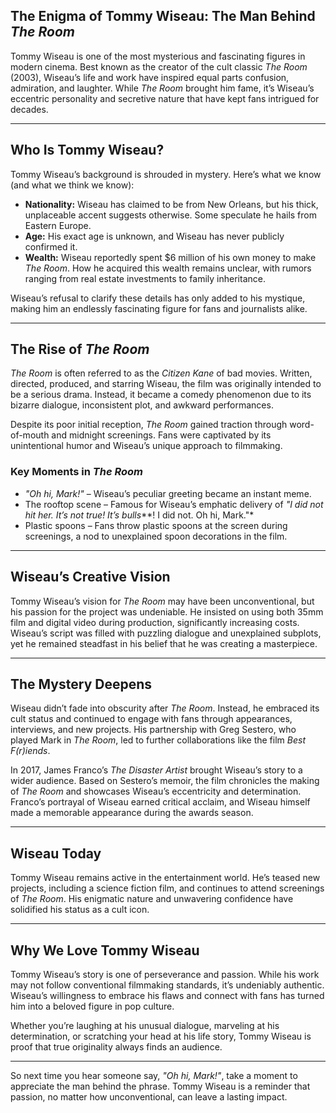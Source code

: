 ## The Enigma of Tommy Wiseau: The Man Behind *The Room*

Tommy Wiseau is one of the most mysterious and fascinating figures in modern cinema. Best known as the creator of the cult classic *The Room* (2003), Wiseau’s life and work have inspired equal parts confusion, admiration, and laughter. While *The Room* brought him fame, it’s Wiseau’s eccentric personality and secretive nature that have kept fans intrigued for decades.

---

## **Who Is Tommy Wiseau?**

Tommy Wiseau’s background is shrouded in mystery. Here’s what we know (and what we think we know):

- **Nationality:** Wiseau has claimed to be from New Orleans, but his thick, unplaceable accent suggests otherwise. Some speculate he hails from Eastern Europe.
- **Age:** His exact age is unknown, and Wiseau has never publicly confirmed it.
- **Wealth:** Wiseau reportedly spent $6 million of his own money to make *The Room*. How he acquired this wealth remains unclear, with rumors ranging from real estate investments to family inheritance.

Wiseau’s refusal to clarify these details has only added to his mystique, making him an endlessly fascinating figure for fans and journalists alike.

---

## **The Rise of *The Room***

*The Room* is often referred to as the *Citizen Kane* of bad movies. Written, directed, produced, and starring Wiseau, the film was originally intended to be a serious drama. Instead, it became a comedy phenomenon due to its bizarre dialogue, inconsistent plot, and awkward performances.

Despite its poor initial reception, *The Room* gained traction through word-of-mouth and midnight screenings. Fans were captivated by its unintentional humor and Wiseau’s unique approach to filmmaking.

### **Key Moments in *The Room***

- *"Oh hi, Mark!"* – Wiseau’s peculiar greeting became an instant meme.
- The rooftop scene – Famous for Wiseau’s emphatic delivery of *"I did not hit her. It’s not true! It’s bulls***! I did not. Oh hi, Mark."*
- Plastic spoons – Fans throw plastic spoons at the screen during screenings, a nod to unexplained spoon decorations in the film.

---

## **Wiseau’s Creative Vision**

Tommy Wiseau’s vision for *The Room* may have been unconventional, but his passion for the project was undeniable. He insisted on using both 35mm film and digital video during production, significantly increasing costs. Wiseau’s script was filled with puzzling dialogue and unexplained subplots, yet he remained steadfast in his belief that he was creating a masterpiece.

---

## **The Mystery Deepens**

Wiseau didn’t fade into obscurity after *The Room*. Instead, he embraced its cult status and continued to engage with fans through appearances, interviews, and new projects. His partnership with Greg Sestero, who played Mark in *The Room*, led to further collaborations like the film *Best F(r)iends*.

In 2017, James Franco’s *The Disaster Artist* brought Wiseau’s story to a wider audience. Based on Sestero’s memoir, the film chronicles the making of *The Room* and showcases Wiseau’s eccentricity and determination. Franco’s portrayal of Wiseau earned critical acclaim, and Wiseau himself made a memorable appearance during the awards season.

---

## **Wiseau Today**

Tommy Wiseau remains active in the entertainment world. He’s teased new projects, including a science fiction film, and continues to attend screenings of *The Room*. His enigmatic nature and unwavering confidence have solidified his status as a cult icon.

---

## **Why We Love Tommy Wiseau**

Tommy Wiseau’s story is one of perseverance and passion. While his work may not follow conventional filmmaking standards, it’s undeniably authentic. Wiseau’s willingness to embrace his flaws and connect with fans has turned him into a beloved figure in pop culture.

Whether you’re laughing at his unusual dialogue, marveling at his determination, or scratching your head at his life story, Tommy Wiseau is proof that true originality always finds an audience.

---

So next time you hear someone say, *"Oh hi, Mark!"*, take a moment to appreciate the man behind the phrase. Tommy Wiseau is a reminder that passion, no matter how unconventional, can leave a lasting impact.

